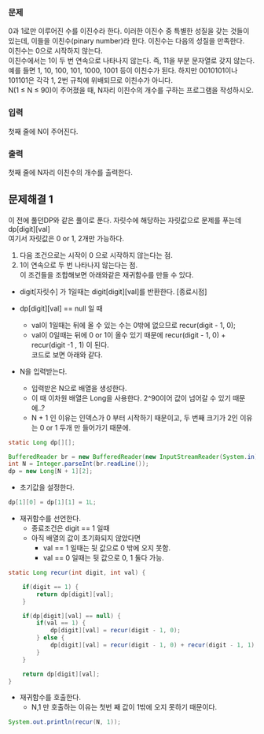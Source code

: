 ### 문제
0과 1로만 이루어진 수를 이진수라 한다. 이러한 이진수 중 특별한 성질을 갖는 것들이 있는데, 이들을 이친수(pinary number)라 한다. 이친수는 다음의 성질을 만족한다.  
이친수는 0으로 시작하지 않는다.  
이친수에서는 1이 두 번 연속으로 나타나지 않는다. 즉, 11을 부분 문자열로 갖지 않는다.  
예를 들면 1, 10, 100, 101, 1000, 1001 등이 이친수가 된다. 하지만 0010101이나 101101은 각각 1, 2번 규칙에 위배되므로 이친수가 아니다.  
N(1 ≤ N ≤ 90)이 주어졌을 때, N자리 이친수의 개수를 구하는 프로그램을 작성하시오.  

### 입력
첫째 줄에 N이 주어진다.

### 출력
첫째 줄에 N자리 이친수의 개수를 출력한다.


## 문제해결 1
이 전에 풀던DP와 같은 풀이로 푼다.  자릿수에 해당하는 자릿값으로 문제를 푸는데 dp[digit][val]   
여기서 자릿값은 0 or 1,  2개만 가능하다.   
1. 다음 조건으로는 시작이 0 으로 시작하지 않는다는 점.
2. 1이 연속으로 두 번 나타나지 않는다는 점.   
이 조건들을 조합해보면 아래와같은 재귀함수를 만들 수 있다.
- digit[자릿수] 가 1일때는 digit[digit][val]를 반환한다. [종료시점]
- dp[digit][val] == null 일 때 
  - val이 1일때는 뒤에 올 수 있는 수는 0밖에 없으므로 recur(digit - 1, 0);
  - val이 0일때는 뒤에 0 or 1이 올수 있기 때문에 recur(digit - 1, 0) + recur(digit -1 , 1) 이 된다.  
코드로 보면 아래와 같다.

- N을 입력받는다.
  - 입력받은 N으로 배열을 생성한다.
  - 이 때 이차원 배열은 Long을 사용한다. 2^90이어 값이 넘어갈 수 있기 때문에..?
  - N + 1 인 이유는 인덱스가 0 부터 시작하기 때문이고, 두 번째 크기가 2인 이유는 0 or 1 두개 만 들어가기 때문에.
```java
static Long dp[][];

BufferedReader br = new BufferedReader(new InputStreamReader(System.in));
int N = Integer.parseInt(br.readLine());
dp = new Long[N + 1][2];
```
- 초기값을 설정한다.
```java
dp[1][0] = dp[1][1] = 1L;
```
- 재귀함수를 선언한다.
  - 종료조건은 digit == 1 일때
  - 아직 배열의 값이 초기화되지 않았다면
    - val == 1 일때는 뒷 값으로 0 밖에 오지 못함.
    - val == 0 일때는 뒷 값으로 0, 1 둘다 가능.
```java
static Long recur(int digit, int val) {

    if(digit == 1) {
        return dp[digit][val];
    }

    if(dp[digit][val] == null) {
        if(val == 1) {
            dp[digit][val] = recur(digit - 1, 0);
        } else {
            dp[digit][val] = recur(digit - 1, 0) + recur(digit - 1, 1);
        }
    }

    return dp[digit][val];
}
```
- 재귀함수를 호출한다.
  - N,1 만 호출하는 이유는 첫번 째 값이 1밖에 오지 못하기 때문이다.
```java
System.out.println(recur(N, 1));
```